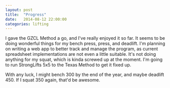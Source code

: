 ```yaml
---
layout: post
title:  "Progress"
date:   2014-08-12 22:00:00
categories: lifting
---
```


I gave the GZCL Method a go, and I've really enjoyed it so far. It seems to be doing wonderful things for my bench press, press, and deadlift. I'm planning on writing a web app to better track and manage the program, as current spreadsheet implementations are not even a little suitable. It's not doing anything for my squat, which is kinda screwed up at the moment. I'm going to run StrongLifts 5x5 to the Texas Method to get it fixed up.

With any luck, I might bench 300 by the end of the year, and maybe deadlift 450. If I squat 350 again, that'd be awesome.